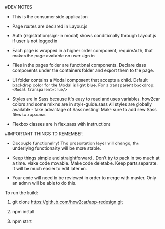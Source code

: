 #DEV NOTES
  - This is the consumer side application

  - Page routes are declared in Layout.js

  - Auth (registration/sign-in modal) shows conditionally through Layout.js if user is not logged in

  - Each page is wrapped in a higher order component, requireAuth, that makes the page
    available on user sign in.

  - Files in the pages folder are functional components.  Declare class components under the
    containers folder and export them to the page.

  - UI folder contains a Modal component that accepts a child.
    Default backdrop color for the Modal is light blue.
    For a transparent backdrop: ```<Modal transparent=true/>```

  - Styles are in Sass because it's easy to read and uses variables.
    how2car colors and some mixins are in style-guide.sass
    All styles are globally available - take advantage of Sass nesting!
    Make sure to add new Sass files to app.sass

  - Flexbox classes are in flex.sass with instructions

#IMPORTANT THINGS TO REMEMBER

  - Decouple functionality! The presentation layer will change, the underlying functionality will be more       stable.

  - Keep things simple and straightforward . Don’t try to pack in too much at a time. Make code movable.         Make code deletable. Keep parts separate. It will be much easier to edit later on.

  - Your code will need to be reviewed in order to merge with master. Only an admin will be able to do this.




To run the build:

1. git clone https://github.com/how2car/app-redesign.git

2. npm install

3. npm start

